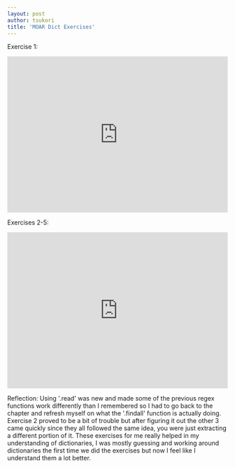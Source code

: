 ```yaml
---
layout: post
author: tsukori
title: 'MOAR Dict Exercises'
---
```


Exercise 1:
<iframe src="https://trinket.io/embed/python3/d2a4bf04f5" width="100%" height="356" frameborder="0" marginwidth="0" marginheight="0" allowfullscreen></iframe>

Exercises 2-5:
<iframe src="https://trinket.io/embed/python3/112d46b0b6" width="100%" height="356" frameborder="0" marginwidth="0" marginheight="0" allowfullscreen></iframe>

Reflection: Using '.read' was new and made some of the previous regex functions work differently than I remembered so I had to go back to the chapter and refresh myself on what the '.findall' function is actually doing. Exercise 2 proved to be a bit of trouble but after figuring it out the other 3 came quickly since they all followed the same idea, you were just extracting a different portion of it. These exercises for me really helped in my understanding of dictionaries, I was mostly guessing and working around dictionaries the first time we did the exercises but now I feel like I understand them a lot better. 
